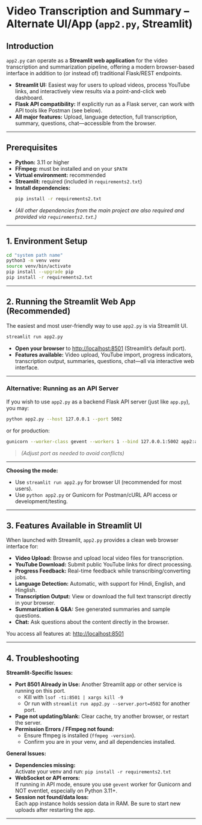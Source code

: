 # Video Transcription and Summary – Alternate UI/App (`app2.py`, Streamlit)

## Introduction

`app2.py` can operate as a **Streamlit web application** for the video transcription and summarization pipeline, offering a modern browser-based interface in addition to (or instead of) traditional Flask/REST endpoints.

- **Streamlit UI:** Easiest way for users to upload videos, process YouTube links, and interactively view results via a point-and-click web dashboard.
- **Flask API compatibility:** If explicitly run as a Flask server, can work with API tools like Postman (see below).
- **All major features:** Upload, language detection, full transcription, summary, questions, chat—accessible from the browser.

---

## Prerequisites

- **Python:** 3.11 or higher
- **FFmpeg:** must be installed and on your `$PATH`
- **Virtual environment:** recommended
- **Streamlit:** required (included in `requirements2.txt`)
- **Install dependencies:**
  ```bash
  pip install -r requirements2.txt
  ```
- *(All other dependencies from the main project are also required and provided via `requirements2.txt`.)*

---

## 1. Environment Setup

```bash
cd "system path name"
python3 -m venv venv
source venv/bin/activate
pip install --upgrade pip
pip install -r requirements2.txt
```

---

## 2. Running the Streamlit Web App (Recommended)

The easiest and most user-friendly way to use `app2.py` is via Streamlit UI.

```bash
streamlit run app2.py
```

- **Open your browser** to [http://localhost:8501](http://localhost:8501) (Streamlit’s default port).
- **Features available:** Video upload, YouTube import, progress indicators, transcription output, summaries, questions, chat—all via interactive web interface.

---

### Alternative: Running as an API Server

If you wish to use `app2.py` as a backend Flask API server (just like `app.py`), you may:

```bash
python app2.py --host 127.0.0.1 --port 5002
```
or for production:
```bash
gunicorn --worker-class gevent --workers 1 --bind 127.0.0.1:5002 app2:app
```
> *(Adjust port as needed to avoid conflicts)*

---

**Choosing the mode:**
- Use `streamlit run app2.py` for browser UI (recommended for most users).
- Use `python app2.py` or Gunicorn for Postman/cURL API access or development/testing.

---

## 3. Features Available in Streamlit UI

When launched with Streamlit, `app2.py` provides a clean web browser interface for:
- **Video Upload:** Browse and upload local video files for transcription.
- **YouTube Download:** Submit public YouTube links for direct processing.
- **Progress Feedback:** Real-time feedback while transcribing/converting jobs.
- **Language Detection:** Automatic, with support for Hindi, English, and Hinglish.
- **Transcription Output:** View or download the full text transcript directly in your browser.
- **Summarization & Q&A:** See generated summaries and sample questions.
- **Chat:** Ask questions about the content directly in the browser.

You access all features at: [http://localhost:8501](http://localhost:8501)

---


## 4. Troubleshooting

**Streamlit-Specific Issues:**
- **Port 8501 Already in Use:** Another Streamlit app or other service is running on this port.  
  - Kill with `lsof -ti:8501 | xargs kill -9`  
  - Or run with `streamlit run app2.py --server.port=8502` for another port.
- **Page not updating/blank:** Clear cache, try another browser, or restart the server.
- **Permission Errors / FFmpeg not found:**  
  - Ensure ffmpeg is installed (`ffmpeg -version`).
  - Confirm you are in your venv, and all dependencies installed.

**General Issues:**
- **Dependencies missing:**  
  Activate your venv and run: `pip install -r requirements2.txt`
- **WebSocket or API errors:**  
  If running in API mode, ensure you use `gevent` worker for Gunicorn and NOT eventlet, especially on Python 3.11+.
- **Session not found/data loss:**  
  Each app instance holds session data in RAM. Be sure to start new uploads after restarting the app.

---

